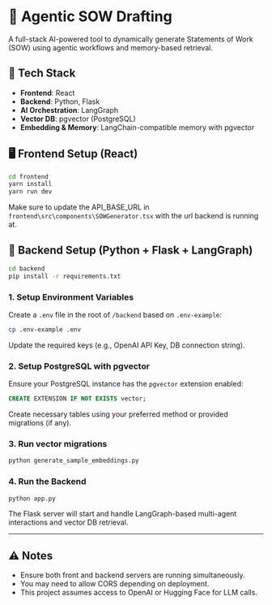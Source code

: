 # 🧠 Agentic SOW Drafting

A full-stack AI-powered tool to dynamically generate Statements of Work (SOW) using agentic workflows and memory-based retrieval.

## 🚀 Tech Stack

- **Frontend**: React  
- **Backend**: Python, Flask  
- **AI Orchestration**: LangGraph  
- **Vector DB**: pgvector (PostgreSQL)  
- **Embedding & Memory**: LangChain-compatible memory with pgvector

## 🖥️ Frontend Setup (React)

```bash
cd frontend
yarn install
yarn run dev
```

Make sure to update the API_BASE_URL in `frontend\src\components\SOWGenerator.tsx` with the url backend is running at.


## 🧠 Backend Setup (Python + Flask + LangGraph)

```bash
cd backend
pip install -r requirements.txt
```

### 1. Setup Environment Variables

Create a `.env` file in the root of `/backend` based on `.env-example`:

```bash
cp .env-example .env
```

Update the required keys (e.g., OpenAI API Key, DB connection string).

### 2. Setup PostgreSQL with pgvector

Ensure your PostgreSQL instance has the `pgvector` extension enabled:

```sql
CREATE EXTENSION IF NOT EXISTS vector;
```

Create necessary tables using your preferred method or provided migrations (if any).

### 3. Run vector migrations

```bash
python generate_sample_embeddings.py
```

### 4. Run the Backend

```bash
python app.py
```

The Flask server will start and handle LangGraph-based multi-agent interactions and vector DB retrieval.

---

## ⚠️ Notes

- Ensure both front and backend servers are running simultaneously.  
- You may need to allow CORS depending on deployment.  
- This project assumes access to OpenAI or Hugging Face for LLM calls.  